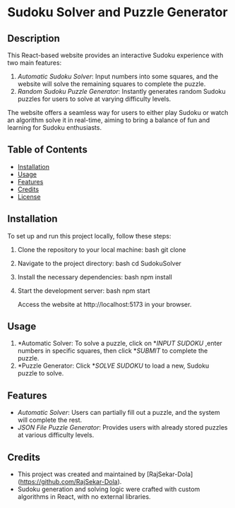# Sudoku Solver and Puzzle Generator

## Description

This React-based website provides an interactive Sudoku experience with two main features:
1. *Automatic Sudoku Solver*: Input numbers into some squares, and the website will solve the remaining squares to complete the puzzle.
2. *Random Sudoku Puzzle Generator*: Instantly generates random Sudoku puzzles for users to solve at varying difficulty levels.

The website offers a seamless way for users to either play Sudoku or watch an algorithm solve it in real-time, aiming to bring a balance of fun and learning for Sudoku enthusiasts.

## Table of Contents

- [Installation](#installation)
- [Usage](#usage)
- [Features](#features)
- [Credits](#credits)
- [License](#license)

## Installation

To set up and run this project locally, follow these steps:

1. Clone the repository to your local machine:
    bash
    git clone <repository-url>
    
2. Navigate to the project directory:
    bash
    cd SudokuSolver
    
3. Install the necessary dependencies:
    bash
    npm install
    
4. Start the development server:
    bash
    npm start
    
   Access the website at http://localhost:5173 in your browser.

## Usage

1. *Automatic Solver: To solve a puzzle, click on **INPUT SUDOKU* ,enter numbers in specific squares, then click **SUBMIT* to complete the puzzle.
2. *Puzzle Generator: Click **SOLVE SUDOKU* to load a new, Sudoku puzzle to solve.

## Features

- *Automatic Solver*: Users can partially fill out a puzzle, and the system will complete the rest.
- *JSON File Puzzle Generator*: Provides users with already stored puzzles at various difficulty levels.

## Credits

- This project was created and maintained by [RajSekar-Dola] (https://github.com/RajSekar-Dola).
- Sudoku generation and solving logic were crafted with custom algorithms in React, with no external libraries.
